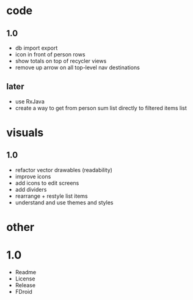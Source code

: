 # code
## 1.0
- db import export
- icon in front of person rows
- show totals on top of recycler views
- remove up arrow on all top-level nav destinations
## later
- use RxJava
- create a way to get from person sum list directly to filtered items list

# visuals
## 1.0
- refactor vector drawables (readability)
- improve icons
- add icons to edit screens
- add dividers
- rearrange + restyle list items
- understand and use themes and styles

# other
# 1.0
- Readme
- License
- Release 
- FDroid